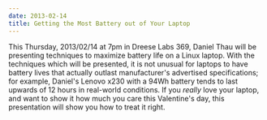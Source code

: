 ```yaml
---
date: 2013-02-14
title: Getting the Most Battery out of Your Laptop
---
```

This Thursday, 2013/02/14 at 7pm in Dreese Labs 369, Daniel Thau will be presenting techniques to maximize battery life on a Linux laptop.  With the techniques which will be presented, it is not unusual for laptops to have battery lives that actually outlast manufacturer's advertised specifications; for example, Daniel's Lenovo x230 with a 94Wh battery tends to last upwards of 12 hours in real-world conditions.  If you *really* love your laptop, and want to show it how much you care this Valentine's day, this presentation will show you how to treat it right.
